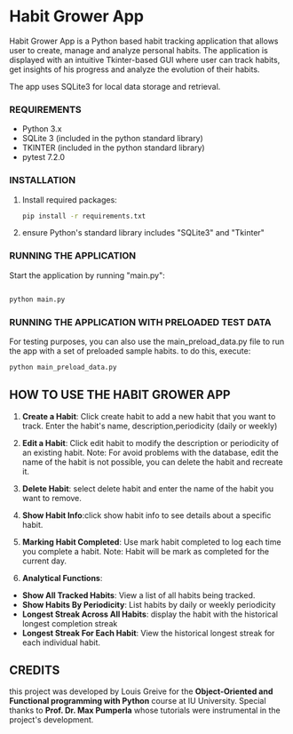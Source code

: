 # Habit Grower App
Habit Grower App is a Python based habit tracking application that allows user to create,
manage and analyze personal habits. 
The application is displayed with an intuitive Tkinter-based GUI where user can track habits,
get insights of his progress and analyze the evolution of their habits.

The app uses SQLite3 for local data storage and retrieval. 

### REQUIREMENTS
- Python 3.x 
- SQLite 3 (included in the python standard library)
- TKINTER (included in the python standard library)
- pytest 7.2.0

### INSTALLATION
1. Install required packages:
    ```bash
    pip install -r requirements.txt
    ```
2. ensure Python's standard library includes "SQLite3" and "Tkinter"

### RUNNING THE APPLICATION 

Start the application by running "main.py":
```bash

python main.py
```
### RUNNING THE APPLICATION WITH PRELOADED TEST DATA
For testing purposes, you can also use the main_preload_data.py file to run the app with a set
of preloaded sample habits. to do this, execute:
```bash
python main_preload_data.py
```
## HOW TO USE THE HABIT GROWER APP 
1. **Create a Habit**: Click create habit to add a new habit that you want to track. Enter the habit's 
name, description,periodicity (daily or weekly)
2. **Edit a Habit**: Click edit habit to modify the description or periodicity of an existing habit.
Note: For avoid problems with the database, edit the name of the habit is not possible, you can delete
the habit and recreate it.
3. **Delete Habit**: select delete habit and enter the name of the habit you want to remove.
4. **Show Habit Info**:click show habit info to see details about a specific habit.
5. **Marking Habit Completed**: Use mark habit completed to log each time you complete a habit.
Note: Habit will be mark as completed for the current day.

6. **Analytical Functions**:
- **Show All Tracked Habits**: View a list of all habits being tracked.
- **Show Habits By Periodicity**: List habits by daily or weekly periodicity
- **Longest Streak Across All Habits**: display the habit with the historical longest completion streak
- **Longest Streak For Each Habit**: View the historical longest streak for each individual habit.

## CREDITS 
this project was developed by Louis Greive for the **Object-Oriented and Functional
programming with Python** course at IU University. Special thanks to **Prof. Dr. Max Pumperla**
whose tutorials were instrumental in the project's development.


